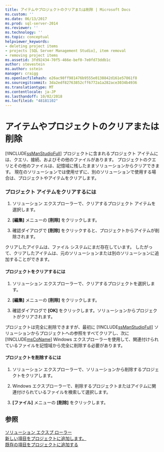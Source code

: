 ```yaml
---
title: アイテムやプロジェクトのクリアまたは削除 | Microsoft Docs
ms.custom: ''
ms.date: 06/13/2017
ms.prod: sql-server-2014
ms.reviewer: ''
ms.technology: ''
ms.topic: conceptual
helpviewer_keywords:
- deleting project items
- projects [SQL Server Management Studio], item removal
- removing project items
ms.assetid: 3fd92434-70f5-466e-bef0-7e0fd73ddb1c
author: stevestein
ms.author: sstein
manager: craigg
ms.openlocfilehash: e26ac98ff981476b9555e0138842d161e57861f8
ms.sourcegitcommit: 3da2edf82763852cff6772a1a282ace3034b4936
ms.translationtype: MT
ms.contentlocale: ja-JP
ms.lasthandoff: 10/02/2018
ms.locfileid: "48181102"
---
```

# <a name="remove-or-delete-an-item-or-project"></a>アイテムやプロジェクトのクリアまたは削除
  [!INCLUDE[ssManStudioFull](../../includes/ssmanstudiofull-md.md)] プロジェクトに含まれるプロジェクト アイテムには、クエリ、接続、およびその他のファイルがあります。 プロジェクトのクエリとその他のファイルは、記憶域に残したままソリューションからクリアできます。 現在のソリューションでは使用せずに、別のソリューションで使用する場合は、プロジェクトやアイテムをクリアします。  
  
### <a name="to-remove-a-project-item"></a>プロジェクト アイテムをクリアするには  
  
1.  ソリューション エクスプローラーで、クリアするプロジェクト アイテムを選択します。  
  
2.  **[編集]** メニューの **[削除]** をクリックします。  
  
3.  確認ダイアログで **[削除]** をクリックすると、プロジェクトからアイテムが削除されます。  
  
 クリアしたアイテムは、ファイル システムにまだ存在しています。 したがって、クリアしたアイテムは、元のソリューションまたは別のソリューションに追加することができます。  
  
#### <a name="to-remove-a-project"></a>プロジェクトをクリアするには  
  
1.  ソリューション エクスプローラーで、クリアするプロジェクトを選択します。  
  
2.  **[編集]** メニューの **[削除]** をクリックします。  
  
3.  確認ダイアログで **[OK]** をクリックします。ソリューションからプロジェクトがクリアされます。  
  
 プロジェクトは完全に削除できますが、最初に [!INCLUDE[ssManStudioFull](../../includes/ssmanstudiofull-md.md)] ソリューションからプロジェクトへの参照をすべてクリアし、次に [!INCLUDE[msCoName](../../includes/msconame-md.md)] Windows エクスプローラーを使用して、関連付けられているファイルを記憶域から完全に削除する必要があります。  
  
#### <a name="to-delete-a-project"></a>プロジェクトを削除するには  
  
1.  ソリューション エクスプローラーで、ソリューションから削除するプロジェクトをクリアします。  
  
2.  Windows エクスプローラーで、削除するプロジェクトまたはアイテムに関連付けられているファイルを検索して選択します。  
  
3.  **[ファイル]** メニューの **[削除]** をクリックします。  
  
## <a name="see-also"></a>参照  
 [ソリューション エクスプ ローラー](solution-explorer.md)   
 [新しい項目をプロジェクトに追加します。](add-new-items-to-a-project.md)   
 [既存の項目をプロジェクトに追加する](add-existing-items-to-a-project.md)  
  
  
